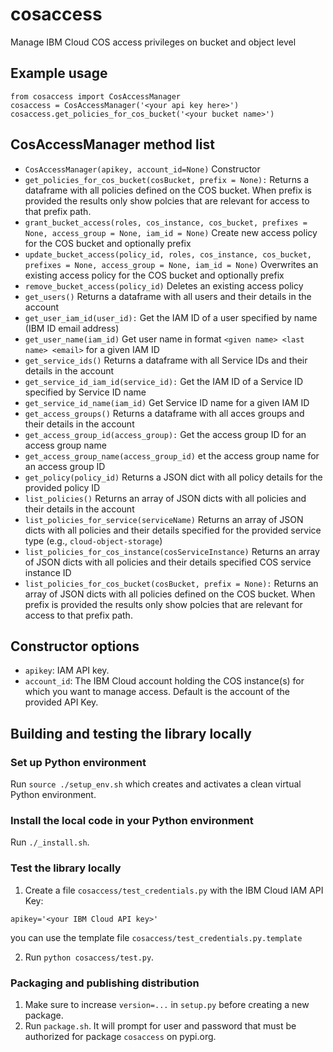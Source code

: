 # cosaccess

Manage IBM Cloud COS access privileges on bucket and object level

## Example usage
```
from cosaccess import CosAccessManager
cosaccess = CosAccessManager('<your api key here>')
cosaccess.get_policies_for_cos_bucket('<your bucket name>')
```

## CosAccessManager method list
 * `CosAccessManager(apikey, account_id=None)` Constructor
 * `get_policies_for_cos_bucket(cosBucket, prefix = None):` Returns a dataframe with all policies defined on the COS bucket. When prefix is provided the results only show polcies that are relevant for access to that prefix path.
 * `grant_bucket_access(roles, cos_instance, cos_bucket, prefixes = None, access_group = None, iam_id = None)` Create new access policy for the COS bucket and optionally prefix
 * `update_bucket_access(policy_id, roles, cos_instance, cos_bucket, prefixes = None, access_group = None, iam_id = None)` Overwrites an existing access policy for the COS bucket and optionally prefix
 * `remove_bucket_access(policy_id)` Deletes an existing access policy
 * `get_users()` Returns a dataframe with all users and their details in the account
 * `get_user_iam_id(user_id):` Get the IAM ID of a user specified by name (IBM ID email address)
 * `get_user_name(iam_id)` Get user name in format `<given name> <last name> <email>` for a given IAM ID
 * `get_service_ids()` Returns a dataframe with all Service IDs and their details in the account
 * `get_service_id_iam_id(service_id):` Get the IAM ID of a Service ID specified by Service ID name
 * `get_service_id_name(iam_id)` Get Service ID name for a given IAM ID
 * `get_access_groups()` Returns a dataframe with all acces groups and their details in the account
 * `get_access_group_id(access_group):` Get the access group ID for an access group name
 * `get_access_group_name(access_group_id)` et the access group name for an access group ID
 * `get_policy(policy_id)` Returns a JSON dict with all policy details for the provided policy ID
 * `list_policies()` Returns an array of JSON dicts with all policies and their details in the account
 * `list_policies_for_service(serviceName)` Returns an array of JSON dicts with all policies and their details specified for the provided service type (e.g., `cloud-object-storage`)
 * `list_policies_for_cos_instance(cosServiceInstance)` Returns an array of JSON dicts with all policies and their details specified COS service instance ID
 * `list_policies_for_cos_bucket(cosBucket, prefix = None):` Returns an array of JSON dicts with all policies defined on the COS bucket. When prefix is provided the results only show polcies that are relevant for access to that prefix path.
## Constructor options
 * `apikey`: IAM API key.
 * `account_id`: The IBM Cloud account holding the COS instance(s) for which you want to manage access. Default is the account of the provided API Key.

## Building and testing the library locally
### Set up Python environment
Run `source ./setup_env.sh` which creates and activates a clean virtual Python environment.
### Install the local code in your Python environment
Run `./_install.sh`.
### Test the library locally
1. Create a file `cosaccess/test_credentials.py` with the IBM Cloud IAM API Key:
```
apikey='<your IBM Cloud API key>'
```
you can use the template file `cosaccess/test_credentials.py.template`

2. Run `python cosaccess/test.py`.

### Packaging and publishing distribution
1. Make sure to increase `version=...` in `setup.py` before creating a new package.
2. Run `package.sh`. It will prompt for user and password that must be authorized for package `cosaccess` on pypi.org.
